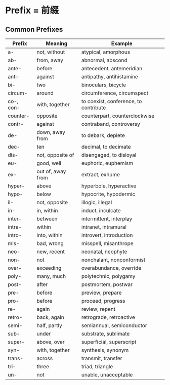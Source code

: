 Prefix = 前缀
=============

## Common Prefixes

| Prefix       | Meaning              | Example                               |
| ------------ | -------------------- | -------------------------------       |
| a-           | not, without         | atypical, amorphous                   |
| ab-          | from, away           | abnormal, abscond                     |
| ante-        | before               | antecedent, antemeridian              |
| anti-        | against              | antipathy, antihistamine              |
| bi-          | two                  | binoculars, bicycle                   |
| circum-      | around               | circumference, circumspect            |
| co-, con-    | with, together       | to coexist, conference, to contribute |
| counter-     | opposite             | counterpart, counterclockwise         |
| contr-       | against              | contraband, controversy               |
| de-          | down, away from      | to debark, deplete                    |
| dec-         | ten                  | decimal, to decimate                  |
| dis-         | not, opposite of     | disengaged, to disloyal               |
| eu-          | good, well           | euphoric, euphemism                   |
| ex-          | out of, away from    | extract, exhume                       |
| hyper-       | above                | hyperbole, hyperactive                |
| hypo-        | below                | hypocrite, hypodermic                 |
| il-          | not, opposite        | illogic, illegal                      |
| in-          | in, within           | induct, inculcate                     |
| inter-       | between              | intermittent, interplay               |
| intra-       | within               | intranet, intramural                  |
| intro-       | into, within         | introvert, introduction               |
| mis-         | bad, wrong           | misspell, misanthrope                 |
| neo-         | new, recent          | neonatal, neophyte                    |
| non-         | not                  | nonchalant, nonconformist             |
| over-        | exceeding            | overabundance, override               |
| poly-        | many, much           | polytechnic, polygamy                 |
| post-        | after                | postmortem, postwar                   |
| pre-         | before               | preview, prepare                      |
| pro-         | before               | proceed, progress                     |
| re-          | again                | review, repent                        |
| retro-       | back, again          | retrograde, retroactive               |
| semi-        | half, partly         | semiannual, semiconductor             |
| sub-         | under                | substrate, sublimate                  |
| super-       | above, over          | superficial, superscript              |
| syn-         | with, together       | synthesis, synonym                    |
| trans-       | across               | transmit, transfer                    |
| tri-         | three                | triad, triangle                       |
| un-          | not                  | unable, unacceptable                  |
